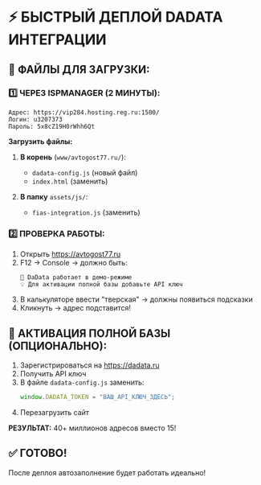 # ⚡ БЫСТРЫЙ ДЕПЛОЙ DADATA ИНТЕГРАЦИИ

## 🚀 **ФАЙЛЫ ДЛЯ ЗАГРУЗКИ:**

### **1️⃣ ЧЕРЕЗ ISPMANAGER (2 МИНУТЫ):**
```
Адрес: https://vip284.hosting.reg.ru:1500/
Логин: u3207373 
Пароль: 5x8cZ19H0rWhh6Qt
```

**Загрузить файлы:**
1. **В корень** (`www/avtogost77.ru/`):
   - `dadata-config.js` (новый файл)
   - `index.html` (заменить)

2. **В папку** `assets/js/`:
   - `fias-integration.js` (заменить)

### **2️⃣ ПРОВЕРКА РАБОТЫ:**
1. Открыть https://avtogost77.ru
2. F12 → Console → должно быть:
   ```
   🔧 DaData работает в демо-режиме
   💡 Для активации полной базы добавьте API ключ
   ```
3. В калькуляторе ввести "тверская" → должны появиться подсказки
4. Кликнуть → адрес подставится!

## 🔑 **АКТИВАЦИЯ ПОЛНОЙ БАЗЫ (ОПЦИОНАЛЬНО):**

1. Зарегистрироваться на https://dadata.ru
2. Получить API ключ
3. В файле `dadata-config.js` заменить:
   ```javascript
   window.DADATA_TOKEN = "ВАШ_API_КЛЮЧ_ЗДЕСЬ";
   ```
4. Перезагрузить сайт

**РЕЗУЛЬТАТ:** 40+ миллионов адресов вместо 15!

## ✅ **ГОТОВО!**
После деплоя автозаполнение будет работать идеально!